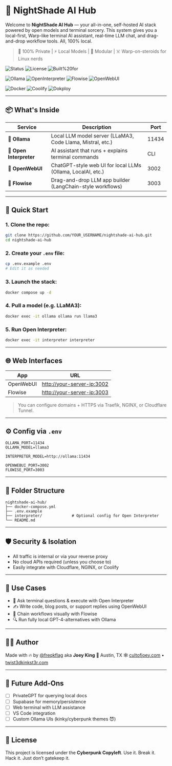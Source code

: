# 🧠 NightShade AI Hub

Welcome to **NightShade AI Hub** — your all-in-one, self-hosted AI stack powered by open models and terminal sorcery. This system gives you a local-first, Warp-like terminal AI assistant, real-time LLM chat, and drag-and-drop workflow tools. All, 100% local.

> 🔐 100% Private | ⚡️ Local Models | 🧩 Modular | ☠️ Warp-on-steroids for Linux nerds

![Status](https://img.shields.io/badge/status-live-green?style=for-the-badge&logo=vercel)
![License](https://img.shields.io/badge/license-Cyberpunk%20Copyleft-9c27b0?style=for-the-badge)
![Built%20for](https://img.shields.io/badge/built%20for-twist3dkinkst3r.com-ff1493?style=for-the-badge&logo=cloudflare)

![Ollama](https://img.shields.io/badge/Ollama-local--LLMs-4caf50?style=flat-square&logo=linux)
![OpenInterpreter](https://img.shields.io/badge/Interpreter-AI%20Shell-blueviolet?style=flat-square&logo=gnome-terminal)
![Flowise](https://img.shields.io/badge/Flowise-LLM%20Workflow-03a9f4?style=flat-square&logo=airflow)
![OpenWebUI](https://img.shields.io/badge/OpenWebUI-Chat%20Interface-e91e63?style=flat-square&logo=webcomponents)

![Docker](https://img.shields.io/badge/Dockerized-yes-2496ed?style=flat-square&logo=docker)
![Coolify](https://img.shields.io/badge/Coolify%20Ready-yes-ff5722?style=flat-square&logo=githubactions)
![Dokploy](https://img.shields.io/badge/Dokploy%20Compatible-yes-795548?style=flat-square&logo=nginx)

---

## 📦 What's Inside

| Service           | Description                                                   | Port   |
|------------------|---------------------------------------------------------------|--------|
| 🧠 **Ollama**         | Local LLM model server (LLaMA3, Code Llama, Mistral, etc.)    | 11434  |
| 🔮 **Open Interpreter** | AI assistant that runs + explains terminal commands           | CLI    |
| 💬 **OpenWebUI**      | ChatGPT-style web UI for local LLMs (Ollama, LocalAI, etc.)   | 3002   |
| 🧠 **Flowise**         | Drag-and-drop LLM app builder (LangChain-style workflows)     | 3003   |

---

## 🚀 Quick Start

### 1. Clone the repo:

```bash
git clone https://github.com/YOUR_USERNAME/nightshade-ai-hub.git
cd nightshade-ai-hub
````

### 2. Create your `.env` file:

```bash
cp .env.example .env
# Edit it as needed
```

### 3. Launch the stack:

```bash
docker compose up -d
```

### 4. Pull a model (e.g. LLaMA3):

```bash
docker exec -it ollama ollama run llama3
```

### 5. Run Open Interpreter:

```bash
docker exec -it interpreter interpreter
```

---

## 🌐 Web Interfaces

| App       | URL                                                      |
| --------- | -------------------------------------------------------- |
| OpenWebUI | [http://your-server-ip:3002](http://your-server-ip:3002) |
| Flowise   | [http://your-server-ip:3003](http://your-server-ip:3003) |

> You can configure domains + HTTPS via Traefik, NGINX, or Cloudflare Tunnel.

---

## ⚙️ Config via `.env`

```env
OLLAMA_PORT=11434
OLLAMA_MODEL=llama3

INTERPRETER_MODEL=http://ollama:11434

OPENWEBUI_PORT=3002
FLOWISE_PORT=3003
```

---

## 📂 Folder Structure

```
nightshade-ai-hub/
├── docker-compose.yml
├── .env.example
├── interpreter/             # Optional config for Open Interpreter
└── README.md
```

---

## 🛡️ Security & Isolation

* All traffic is internal or via your reverse proxy
* No cloud APIs required (unless you choose to)
* Easily integrate with Cloudflare, NGINX, or Coolify

---

## 📖 Use Cases

* 🧠 Ask terminal questions & execute with Open Interpreter
* ✍️ Write code, blog posts, or support replies using OpenWebUI
* 🔌 Chain workflows visually with Flowise
* 🔍 Run fully local GPT-4-alternatives with Ollama

---

## 👨‍💻 Author

Made with 🔥 by [@freqkflag](https://github.com/freqkflag) aka **Joey King**
📍 Austin, TX
🕸️ [cultofjoey.com](https://cultofjoey.com) • [twist3dkinkst3r.com](https://twist3dkinkst3r.com)

---

## 🧪 Future Add-Ons

* [ ] PrivateGPT for querying local docs
* [ ] Supabase for memory/persistence
* [ ] Web terminal with LLM assistance
* [ ] VS Code integration
* [ ] Custom Ollama UIs (kinky/cyberpunk themes 😈)

---

## 🧠 License

This project is licensed under the **Cyberpunk Copyleft**.
Use it. Break it. Hack it. Just don’t gatekeep it.

```

